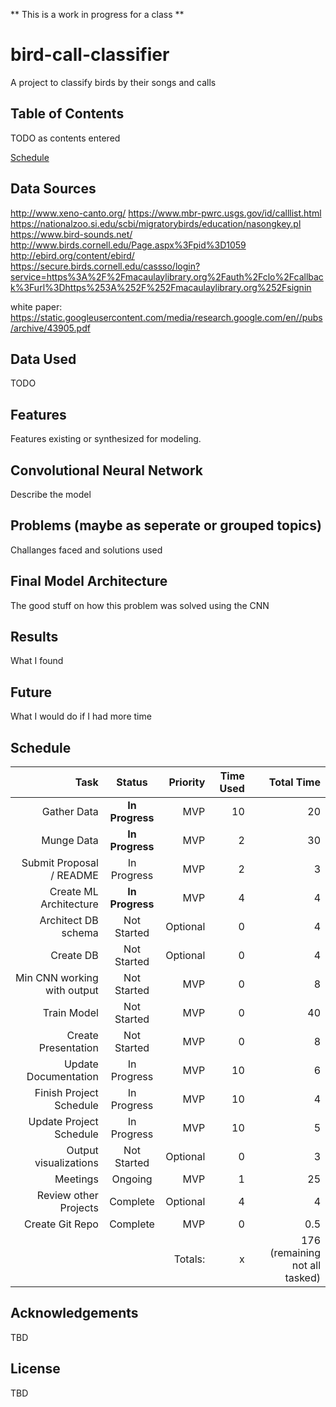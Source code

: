 ** This is a work in progress for a class **

# bird-call-classifier
A project to classify birds by their songs and calls

## Table of Contents
TODO as contents entered

[Schedule](#schedule)

## Data Sources
http://www.xeno-canto.org/
https://www.mbr-pwrc.usgs.gov/id/calllist.html
https://nationalzoo.si.edu/scbi/migratorybirds/education/nasongkey.pl
https://www.bird-sounds.net/
http://www.birds.cornell.edu/Page.aspx%3Fpid%3D1059
http://ebird.org/content/ebird/
https://secure.birds.cornell.edu/cassso/login?service=https%3A%2F%2Fmacaulaylibrary.org%2Fauth%2Fclo%2Fcallback%3Furl%3Dhttps%253A%252F%252Fmacaulaylibrary.org%252Fsignin

white paper:
https://static.googleusercontent.com/media/research.google.com/en//pubs/archive/43905.pdf

## Data Used
TODO

## Features
Features existing or synthesized for modeling.

## Convolutional Neural Network

Describe the model

## Problems (maybe as seperate or grouped topics)
Challanges faced and solutions used

## Final Model Architecture

The good stuff on how this problem was solved using the CNN

## Results

What I found

## Future

What I would do if I had more time

## Schedule
| Task        | Status           | Priority  | Time Used | Total Time
| -------------:|:-------------:| -----:|-----:|-----:|
| Gather Data               | **In Progress** | MVP     | 10 |20 |
| Munge Data                | **In Progress** | MVP     | 2 | 30 |
| Submit Proposal / README  | In Progress     | MVP     | 2 | 3 |
| Create ML Architecture    | **In Progress** | MVP     | 4 | 4 |
| Architect DB schema       | Not Started     | Optional| 0 | 4 |
| Create DB                 | Not Started     | Optional| 0 | 4 |
| Min CNN working with output | Not Started   | MVP     | 0 |8 |
| Train Model               | Not Started     | MVP     | 0 |40 |
| Create Presentation       | Not Started     | MVP     | 0 |8 |
| Update Documentation      | In Progress     | MVP     | 10 |6 |
| Finish Project Schedule   | In Progress     | MVP     | 10 | 4 |
| Update Project Schedule   | In Progress     | MVP     | 10 |5 |
| Output visualizations     | Not Started     | Optional| 0 | 3 |
| Meetings                  | Ongoing         | MVP     | 1 | 25 |
| Review other Projects     | Complete        | Optional| 4  |4  |
| Create Git Repo           | Complete        | MVP     | 0 | 0.5 |
|                           |                 | Totals: | x |  176 (remaining not all tasked)|


## Acknowledgements
TBD

## License
TBD
